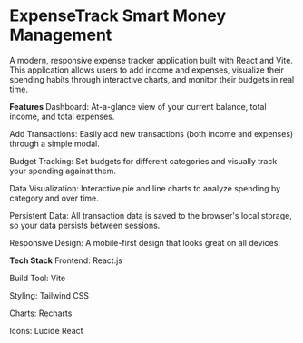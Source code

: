 # ExpenseTrack Smart Money Management

A modern, responsive expense tracker application built with React and Vite. This application allows users to add income and expenses, visualize their spending habits through interactive charts, and monitor their budgets in real time.

**Features**
Dashboard: At-a-glance view of your current balance, total income, and total expenses.

Add Transactions: Easily add new transactions (both income and expenses) through a simple modal.

Budget Tracking: Set budgets for different categories and visually track your spending against them.

Data Visualization: Interactive pie and line charts to analyze spending by category and over time.

Persistent Data: All transaction data is saved to the browser's local storage, so your data persists between sessions.

Responsive Design: A mobile-first design that looks great on all devices.

**Tech Stack**
Frontend: React.js

Build Tool: Vite

Styling: Tailwind CSS

Charts: Recharts

Icons: Lucide React

